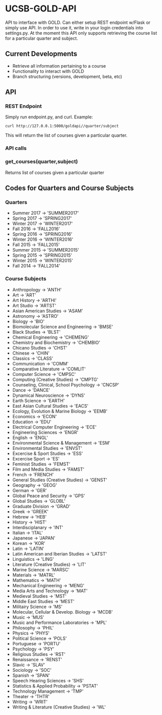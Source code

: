 # UCSB-GOLD-API
API to interface with GOLD. Can either setup REST endpoint w/Flask or simply use API. In order to use it, write in your login credentials into settings.py. At the moment this API only supports retrieving the course list for a particular quarter and subject.

## Current Developments 
* Retrieve all information pertaining to a course 
* Functionality to interact with GOLD 
* Branch structuring (versions, development, beta, etc)

## API

### REST Endpoint
Simply run endpoint.py, and curl. Example:
```
curl http://127.0.0.1:5000/goldapi//quarter/subject
```

This will return the list of courses given a particular quarter.

### API calls
### get_courses(quarter,subject)
Returns list of courses given a particular quarter


## Codes for Quarters and Course Subjects 

### Quarters
* Summer 2017 -> 'SUMMER2017'
* Spring 2017 -> 'SPRING2017'
* Winter 2017 -> 'WINTER2017'
* Fall 2016 -> 'FALL2016'
* Spring 2016 -> 'SPRING2016'
* Winter 2016 -> 'WINTER2016'
* Fall 2015 -> 'FALL2015'
* Summer 2015 -> 'SUMMER2015'
* Spring 2015 -> 'SPRING2015'
* Winter 2015 -> 'WINTER2015'
* Fall 2014 -> 'FALL2014'

### Course Subjects 
* Anthropology -> 'ANTH'
* Art -> 'ART'
* Art History -> 'ARTHI'
* Art Studio -> 'ARTST'
* Asian American Studies -> 'ASAM'
* Astronomy -> 'ASTRO'
* Biology -> 'BIO'
* Biomolecular Science and Engineering -> 'BMSE'
* Black Studies -> 'BLST'
* Chemical Engineering -> 'CHEMENG'
* Chemistry and Biochemistry -> 'CHEMBIO'
* Chicano Studies -> 'CHST'
* Chinese -> 'CHIN'
* Classics -> 'CLASS'
* Communication -> 'COMM'
* Comparative Literature -> 'COMLIT'
* Computer Science -> 'CMPSC'
* Computing (Creative Studies) -> 'CMPTG'
* Counseling, Clinical, School Psychology  -> 'CNCSP'
* Dance -> 'DANCE'
* Dynamical Neuroscience -> 'DYNS'
* Earth Science -> 'EARTH'
* East Asian Cultural Studies -> 'EACS'
* Ecology, Evolution & Marine Biology -> 'EEMB'
* Economics -> 'ECON'
* Education -> 'EDU'
* Electrical Computer Engineering -> 'ECE'
* Engineering Sciences -> 'ENGR'
* English -> 'ENGL'
* Environmental Science & Management -> 'ESM'
* Environmental Studies -> 'ENVST'
* Excercise & Sport Studies -> 'ESS'
* Excercise Sport -> 'ES'
* Feminist Studies -> 'FEMST'
* Film and Media Studies -> 'FAMST'
* French -> 'FRENCH'
* General Studies (Creative Studies) -> 'GENST'
* Geography -> 'GEOG'
* German -> 'GER'
* Global Peace and Security -> 'GPS'
* Global Studies -> 'GLOBL'
* Graduate Division -> 'GRAD'
* Greek -> 'GREEK'
* Hebrew -> 'HEB'
* History -> 'HIST'
* Interdisciplanary -> 'INT'
* Italian -> 'ITAL'
* Japanese -> 'JAPAN'
* Korean -> 'KOR'
* Latin -> 'LATIN'
* Latin American and Iberian Studies -> 'LATST'
* Linguistics -> 'LING'
* Literature (Creative Studies) -> 'LIT'
* Marine Science -> 'MARSC'
* Materials -> 'MATRL'
* Mathematics -> 'MATH'
* Mechanical Engineering -> 'MENG'
* Media Arts and Technology -> 'MAT'
* Medieval Studies -> 'MST'
* Middle East Studies -> 'MEST'
* Militairy Science -> 'MS'
* Molecular, Cellular & Develop. Biology -> 'MCDB'
* Music -> 'MUS'
* Music and Performance Laboratories -> 'MPL'
* Philosophy -> 'PHIL'
* Physics -> 'PHYS'
* Political Science -> 'POLS'
* Portuguese -> 'PORTU'
* Psychology -> 'PSY'
* Religious Studies -> 'RST'
* Renaissance -> 'RENST'
* Slavic -> 'SLAV'
* Sociology -> 'SOC'
* Spanish -> 'SPAN'
* Speech Hearing Sciences -> 'SHS'
* Statistics & Applied Probability -> 'PSTAT'
* Technology Management -> 'TMP'
* Theater -> 'THTR'
* Writing -> 'WRIT'
* Writing & Literature (Creative Studies) -> 'WL'


